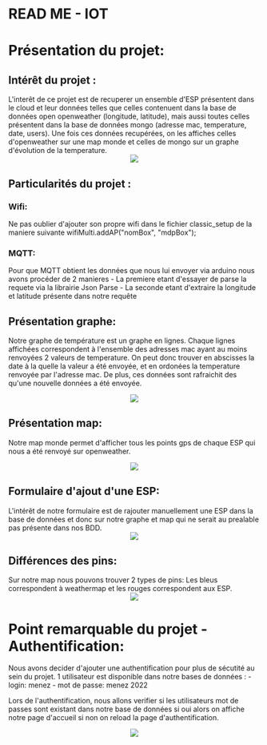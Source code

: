 # READ ME - IOT

<h1>Présentation du projet: </h1>

<h2>Intérêt du projet : </h2>
L'interêt de ce projet est de recuperer un ensemble d'ESP présentent dans le cloud et leur données telles que celles contenuent dans la base de données open openweather (longitude, latitude), mais aussi toutes celles présentent dans la base de données mongo (adresse mac, temperature, date, users). Une fois ces données recupérées, on les affiches celles d'openweather sur une map monde et celles de mongo sur un graphe d'évolution de la temperature.

<div align="center">
  <img src="https://media.giphy.com/media/NHqKX3CDFPZ8pq07gt/giphy.gif"/>
</div>

<h2> Particularités du projet : </h2> 
<h3>Wifi:</h3>
Ne pas oublier d'ajouter son propre wifi dans le fichier classic_setup de la maniere suivante
  wifiMulti.addAP("nomBox", "mdpBox");
<h3>MQTT:</h3>
Pour que MQTT obtient les données que nous lui envoyer via arduino nous avons procéder de 2 manieres
    - La premiere etant d'essayer de parse la requete via la librairie Json Parse
    - La seconde etant d'extraire la longitude et latitude présente dans notre requête

<h2>Présentation graphe: </h2>

Notre graphe de température est un graphe en lignes. Chaque lignes affichées correspondent à  l'ensemble des adresses mac ayant au moins renvoyées 2 valeurs de temperature. On peut donc trouver en abscisses la date à la quelle la valeur a été envoyée, et en ordonées la temperature renvoyée par l'adresse mac. De plus, ces données sont rafraichit des qu'une nouvelle données a été envoyée.
            <div align="center">
  <img src="https://media.giphy.com/media/B2PZG4WnQxmjJCrSzc/giphy.gif"/>
</div>

<h2>Présentation map: </h2>

Notre map monde permet d'afficher tous les points gps de chaque ESP qui nous a été renvoyé sur openweather. 
  <div align="center">
  <img src="https://media.giphy.com/media/HrumwrAW8rPl7A884I/giphy.gif"/>
</div>

<h2>Formulaire d'ajout d'une ESP: </h2>
L'intérêt de notre formulaire est de rajouter manuellement une ESP dans la base de données et donc sur notre graphe et map qui ne serait au prealable pas présente dans nos BDD. 
<div align="center">
  <img src="https://media.giphy.com/media/ciJ0ATYyr0MPDqPhkw/giphy.gif"/>
</div>

<h2> Différences des pins: </h2>
Sur notre map nous pouvons trouver 2 types de pins: 
Les bleus correspondent à weathermap et les rouges correspondent aux ESP.
<div align="center">
  <img src="https://media.giphy.com/media/m08EAlc00qmq2jtJwT/giphy.gif"/>
</div>

<h1>Point remarquable du projet - Authentification: </h1>
Nous avons decider d'ajouter une authentification pour plus de sécutité au sein du projet. 
1 utilisateur est disponible dans notre bases de données : 
    - login: menez    
    - mot de passe: menez 2022
 
Lors de l'authentification, nous allons verifier si les utilisateurs mot de passes sont existant dans notre base de données si oui alors on affiche notre page d'accueil si non on reload la page d'authentification.
  <div align="center">
  <img src="https://media.giphy.com/media/NuFuL7BuqZ5OVnzZyj/giphy.gif"/>
</div>
